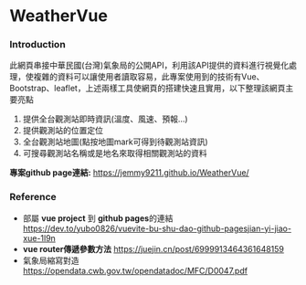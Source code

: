 # WeatherVue  
### Introduction  
此網頁串接中華民國(台灣)氣象局的公開API，利用該API提供的資料進行視覺化處理，使複雜的資料可以讓使用者讀取容易，此專案使用到的技術有Vue、Bootstrap、leaflet，上述兩樣工具使網頁的搭建快速且實用，以下整理該網頁主要亮點  


1. 提供全台觀測站即時資訊(溫度、風速、預報...)  
2. 提供觀測站的位置定位
3. 全台觀測站地圖(點按地圖mark可得到待觀測站資訊)  
4. 可搜尋觀測站名稱或是地名來取得相關觀測站的資料  
  

**專案github page連結:** https://jemmy9211.github.io/WeatherVue/ 


### Reference
- 部屬 **vue project** 到 **github pages**的連結  
https://dev.to/yubo0826/vuevite-bu-shu-dao-github-pagesjian-yi-jiao-xue-1l9n  
- **vue router傳遞參數方法**
https://juejin.cn/post/6999913464361648159
- 氣象局縮寫對造  
https://opendata.cwb.gov.tw/opendatadoc/MFC/D0047.pdf
